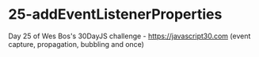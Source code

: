 # 25-addEventListenerProperties
Day 25 of Wes Bos's 30DayJS challenge - https://javascript30.com (event capture, propagation, bubbling and once)
